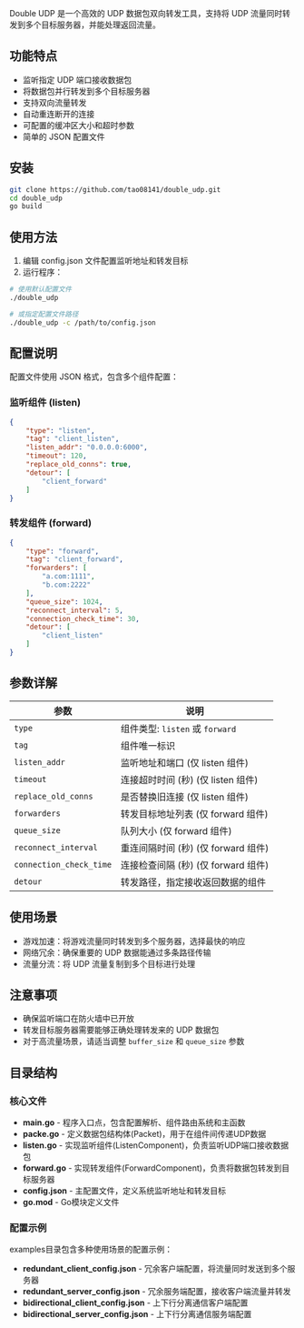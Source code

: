 Double UDP 是一个高效的 UDP 数据包双向转发工具，支持将 UDP 流量同时转发到多个目标服务器，并能处理返回流量。

## 功能特点

- 监听指定 UDP 端口接收数据包
- 将数据包并行转发到多个目标服务器
- 支持双向流量转发
- 自动重连断开的连接
- 可配置的缓冲区大小和超时参数
- 简单的 JSON 配置文件

## 安装

```bash
git clone https://github.com/tao08141/double_udp.git
cd double_udp
go build
```

## 使用方法

1. 编辑 config.json 文件配置监听地址和转发目标
2. 运行程序：

```bash
# 使用默认配置文件
./double_udp

# 或指定配置文件路径
./double_udp -c /path/to/config.json
```

## 配置说明

配置文件使用 JSON 格式，包含多个组件配置：

### 监听组件 (listen)

```json
{
    "type": "listen",
    "tag": "client_listen",
    "listen_addr": "0.0.0.0:6000",
    "timeout": 120,
    "replace_old_conns": true,
    "detour": [
        "client_forward"
    ]
}
```

### 转发组件 (forward)

```json
{
    "type": "forward",
    "tag": "client_forward",
    "forwarders": [
        "a.com:1111",
        "b.com:2222"
    ],
    "queue_size": 1024,
    "reconnect_interval": 5,
    "connection_check_time": 30,
    "detour": [
        "client_listen"
    ]
}
```

## 参数详解

| 参数 | 说明 |
|------|------|
| `type` | 组件类型: `listen` 或 `forward` |
| `tag` | 组件唯一标识 |
| `listen_addr` | 监听地址和端口 (仅 listen 组件) |
| `timeout` | 连接超时时间 (秒) (仅 listen 组件) |
| `replace_old_conns` | 是否替换旧连接 (仅 listen 组件)  |
| `forwarders` | 转发目标地址列表 (仅 forward 组件) |
| `queue_size` | 队列大小 (仅 forward 组件) |
| `reconnect_interval` | 重连间隔时间 (秒)  (仅 forward 组件) |
| `connection_check_time` | 连接检查间隔 (秒)  (仅 forward 组件) |
| `detour` | 转发路径，指定接收返回数据的组件 |


## 使用场景

- 游戏加速：将游戏流量同时转发到多个服务器，选择最快的响应
- 网络冗余：确保重要的 UDP 数据能通过多条路径传输
- 流量分流：将 UDP 流量复制到多个目标进行处理

## 注意事项

- 确保监听端口在防火墙中已开放
- 转发目标服务器需要能够正确处理转发来的 UDP 数据包
- 对于高流量场景，请适当调整 `buffer_size` 和 `queue_size` 参数


## 目录结构

### 核心文件

- **main.go** - 程序入口点，包含配置解析、组件路由系统和主函数
- **packe.go** - 定义数据包结构体(Packet)，用于在组件间传递UDP数据
- **listen.go** - 实现监听组件(ListenComponent)，负责监听UDP端口接收数据包
- **forward.go** - 实现转发组件(ForwardComponent)，负责将数据包转发到目标服务器
- **config.json** - 主配置文件，定义系统监听地址和转发目标
- **go.mod** - Go模块定义文件

### 配置示例

examples目录包含多种使用场景的配置示例：

- **redundant_client_config.json** - 冗余客户端配置，将流量同时发送到多个服务器
- **redundant_server_config.json** - 冗余服务端配置，接收客户端流量并转发
- **bidirectional_client_config.json** - 上下行分离通信客户端配置
- **bidirectional_server_config.json** - 上下行分离通信服务端配置
